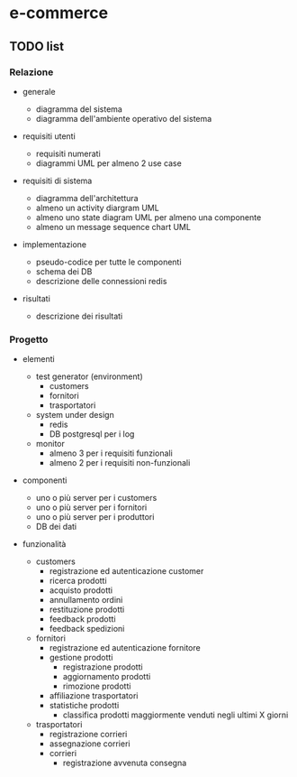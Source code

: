 # e-commerce

## TODO list

### Relazione

- generale
    - diagramma del sistema
    - diagramma dell'ambiente operativo del sistema

- requisiti utenti
    - requisiti numerati
    - diagrammi UML per almeno 2 use case

- requisiti di sistema
    - diagramma dell'architettura
    - almeno un activity diargram UML
    - almeno uno state diagram UML per almeno una componente
    - almeno un message sequence chart UML

- implementazione
    - pseudo-codice per tutte le componenti
    - schema dei DB
    - descrizione delle connessioni redis

- risultati
    - descrizione dei risultati

### Progetto

- elementi
    - test generator (environment)
        - customers
        - fornitori
        - trasportatori
    - system under design
        - redis
        - DB postgresql per i log
    - monitor
        - almeno 3 per i requisiti funzionali
        - almeno 2 per i requisiti non-funzionali

- componenti
    - uno o più server per i customers
    - uno o più server per i fornitori
    - uno o più server per i produttori
    - DB dei dati

- funzionalità
    - customers
        - registrazione ed autenticazione customer
        - ricerca prodotti
        - acquisto prodotti
        - annullamento ordini
        - restituzione prodotti
        - feedback prodotti
        - feedback spedizioni
    - fornitori
        - registrazione ed autenticazione fornitore
        - gestione prodotti
            - registrazione prodotti
            - aggiornamento prodotti
            - rimozione prodotti
        - affiliazione trasportatori
        - statistiche prodotti
            - classifica prodotti maggiormente venduti negli ultimi X giorni
    - trasportatori
        - registrazione corrieri
        - assegnazione corrieri
        - corrieri
            - registrazione avvenuta consegna
